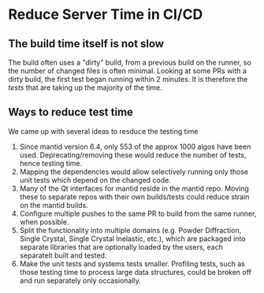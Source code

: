 # Reduce Server Time in CI/CD

## The build time itself is not slow
The build often uses a "dirty" build, from a previous build on the runner, so the number of changed files is often minimal.
Looking at some PRs with a dirty build, the first test began running within 2 minutes.
It is therefore the *tests* that are taking up the majority of the time.

## Ways to reduce test time
We came up with several ideas to resduce the testing time
1. Since mantid version 6.4, only 553 of the approx 1000 algos have been used.  Deprecating/removing these would reduce the number of tests, hence testing time.
2. Mapping the dependencies would allow selectively running only those unit tests which depend on the changed code.
3. Many of the Qt interfaces for mantid reside in the mantid repo.  Moving these to separate repos with their own builds/tests could reduce strain on the mantid builds.
4. Configure multiple pushes to the same PR to build from the same runner, when possible.
5. Split the functionality into multiple domains (e.g. Powder Diffraction, Single Crystal, Single Crystal Inelastic, etc.), which are packaged into separate libraries that are optionally loaded by the users, each separatelt built and tested.
6. Make the unit tests and systems tests smaller.  Profiling tests, such as those testing time to process large data structures, could be broken off and run separately only occasionally.
